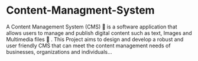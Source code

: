 








































# Content-Managment-System
A Content Management System (CMS)  :open_file_folder: is a software application that allows users to manage and publish digital content such as text,  Images and Multimedia files :email: . This Project aims to design and develop a robust and user friendly CMS that can meet the content management needs of businesses, organizations and individuals...
